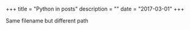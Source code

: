 +++
title = "Python in posts"
description = ""
date = "2017-03-01"
+++

Same filename but different path
